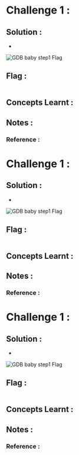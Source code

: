 # Challenge 1 : 


## Solution : 
-
![GDB baby step1 Flag](../pics/?raw=true)

## Flag : 
```sh

```

## Concepts Learnt :


## Notes : 


### Reference : 

# Challenge 1 : 


## Solution : 
-
![GDB baby step1 Flag](../pics/?raw=true)

## Flag : 
```sh

```

## Concepts Learnt :


## Notes : 


### Reference : 

# Challenge 1 : 


## Solution : 
-
![GDB baby step1 Flag](../pics/?raw=true)

## Flag : 
```sh

```

## Concepts Learnt :


## Notes : 


### Reference : 
